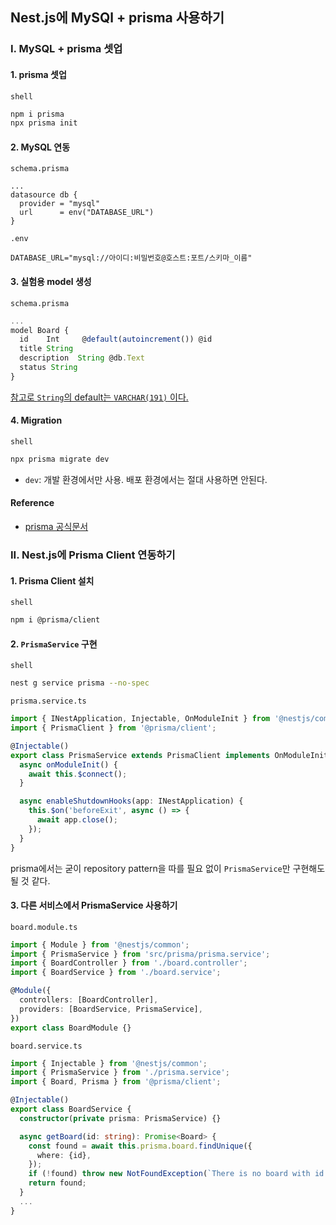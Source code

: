 ## Nest.js에 MySQl + prisma 사용하기

### I. MySQL + prisma 셋업

#### 1. prisma 셋업

`shell`

```bash
npm i prisma
npx prisma init
```

#### 2. MySQL 연동

`schema.prisma`

```plain
...
datasource db {
  provider = "mysql"
  url      = env("DATABASE_URL")
}
```

`.env`

```plain
DATABASE_URL="mysql://아이디:비밀번호@호스트:포트/스키마_이름"
```

#### 3. 실험용 model 생성

`schema.prisma`

```ts
...
model Board {
  id    Int     @default(autoincrement()) @id
  title String
  description  String @db.Text
  status String
}
```

<a href="https://www.prisma.io/docs/concepts/database-connectors/mysql">참고로 `String`의 default는 `VARCHAR(191)` 이다.</a>

#### 4. Migration

`shell`

```bash
npx prisma migrate dev
```

- `dev`: 개발 환경에서만 사용. 배포 환경에서는 절대 사용하면 안된다.

#### Reference

- <a href="https://www.prisma.io/docs/getting-started/setup-prisma/start-from-scratch/relational-databases-typescript-mysql">prisma 공식문서</a>

### II. Nest.js에 Prisma Client 연동하기

#### 1. Prisma Client 설치

`shell`

```bash
npm i @prisma/client
```

#### 2. `PrismaService` 구현

`shell`

```bash
nest g service prisma --no-spec
```

`prisma.service.ts`

```ts
import { INestApplication, Injectable, OnModuleInit } from '@nestjs/common';
import { PrismaClient } from '@prisma/client';

@Injectable()
export class PrismaService extends PrismaClient implements OnModuleInit {
  async onModuleInit() {
    await this.$connect();
  }

  async enableShutdownHooks(app: INestApplication) {
    this.$on('beforeExit', async () => {
      await app.close();
    });
  }
}
```

prisma에서는 굳이 repository pattern을 따를 필요 없이 `PrismaService`만 구현해도 될 것 같다.

#### 3. 다른 서비스에서 PrismaService 사용하기

`board.module.ts`

```ts
import { Module } from '@nestjs/common';
import { PrismaService } from 'src/prisma/prisma.service';
import { BoardController } from './board.controller';
import { BoardService } from './board.service';

@Module({
  controllers: [BoardController],
  providers: [BoardService, PrismaService],
})
export class BoardModule {}
```

`board.service.ts`

```ts
import { Injectable } from '@nestjs/common';
import { PrismaService } from './prisma.service';
import { Board, Prisma } from '@prisma/client';

@Injectable()
export class BoardService {
  constructor(private prisma: PrismaService) {}

  async getBoard(id: string): Promise<Board> {
    const found = await this.prisma.board.findUnique({
      where: {id},
    });
    if (!found) throw new NotFoundException(`There is no board with id ${id}`);
    return found;
  }
  ...
}
```
